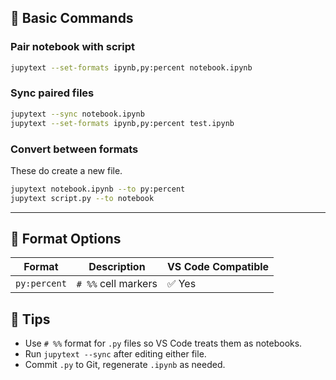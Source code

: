## 🔧 Basic Commands

### Pair notebook with script

```bash
jupytext --set-formats ipynb,py:percent notebook.ipynb
```

### Sync paired files

```bash
jupytext --sync notebook.ipynb
jupytext --set-formats ipynb,py:percent test.ipynb
```

### Convert between formats
These do create a new file.

```bash
jupytext notebook.ipynb --to py:percent
jupytext script.py --to notebook
```

---

## 🧾 Format Options

| Format       | Description                      | VS Code Compatible |
| ------------ | -------------------------------- | ------------------ |
| `py:percent` | `# %%` cell markers              | ✅ Yes              |


## 🧠 Tips

* Use `# %%` format for `.py` files so VS Code treats them as notebooks.
* Run `jupytext --sync` after editing either file.
* Commit `.py` to Git, regenerate `.ipynb` as needed.
